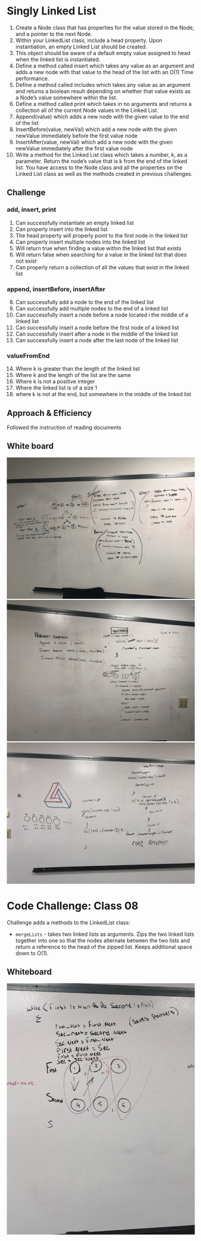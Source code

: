 # Singly Linked List
1. Create a Node class that has properties for the value stored in the Node, and a pointer to the next Node.
2. Within your LinkedList class, include a head property. Upon instantiation, an empty Linked List should be created.
3. This object should be aware of a default empty value assigned to head when the linked list is instantiated.
4. Define a method called insert which takes any value as an argument and adds a new node with that value to the head of the list with an O(1) Time performance.
5. Define a method called includes which takes any value as an argument and returns a boolean result depending on whether that value exists as a Node’s value somewhere within the list.
6. Define a method called print which takes in no arguments and returns a collection all of the current Node values in the Linked List.
7. Append(value) which adds a new node with the given value to the end of the list
8. InsertBefore(value, newVal) which add a new node with the given newValue immediately before the first value node
9. InsertAfter(value, newVal) which add a new node with the given newValue immediately after the first value node
10. Write a method for the Linked List class which takes a number, k, as a parameter. Return the node’s value that is k from the end of the linked list. You have access to the Node class and all the properties on the Linked List class as well as the methods created in previous challenges.

## Challenge
### add, insert, print
1. Can successfully instantiate an empty linked list
2. Can properly insert into the linked list
3. The head property will properly point to the first node in the linked list
4. Can properly insert multiple nodes into the linked list
5. Will return true when finding a value within the linked list that exists
6. Will return false when searching for a value in the linked list that does not exist
7. Can properly return a collection of all the values that exist in the linked list

### append, insertBefore, insertAfter
8. Can successfully add a node to the end of the linked list
9. Can successfully add multiple nodes to the end of a linked list
10. Can successfully insert a node before a node located i the middle of a linked list
11. Can successfully insert a node before the first node of a linked list
12. Can successfully insert after a node in the middle of the linked list
13. Can successfully insert a node after the last node of the linked list

### valueFromEnd
14. Where k is greater than the length of the linked list
15. Where k and the length of the list are the same
16. Where k is not a positive integer
17. Where the linked list is of a size 1
18. where k is not at the end, but somewhere in the middle of the linked list


## Approach & Efficiency
Followed the instruction of reading documents

## White board
![white board for [append, insertBefore, insertAfter](### append, insertBefore, insertAfter)](../assets/IMG_2161.JPG)
![white board for [append, insertBefore, insertAfter](### append, insertBefore, insertAfter)](../assets/IMG_6764.JPG)
![white board for [valueFromEnd](### valueFromEnd)](../assets/IMG_6636.JPG)


# Code Challenge: Class 08

Challenge adds a methods to the LinkedList class:
* `mergeLists` - takes two linked lists as arguments. Zips the two linked lists together into one so that the nodes alternate between the two lists and return a reference to the head of the zipped list. Keeps additional space down to O(1). 
## Whiteboard
![Class 8 whiteboard](../assets/class08.jpeg)
